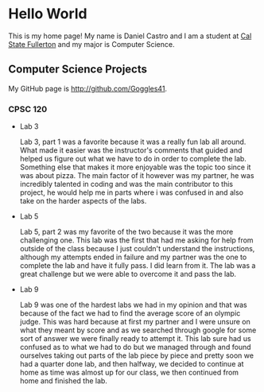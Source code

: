# Hello World

This is my home page! My name is Daniel Castro and I am a student at [Cal State Fullerton](http://www.fullerton.edu/) and my major is Computer Science.

## Computer Science Projects

My GitHub page is http://github.com/Goggles41.

### CPSC 120

* Lab 3

	Lab 3, part 1 was a favorite because it was a really fun lab all around. What made it easier was the instructor's comments that guided and helped us figure out what we have to do in order to complete the lab. Something else that makes it more enjoyable was the topic too since it was about pizza. The main factor of it however was my partner, he was incredibly talented in coding and was the main contributor to this project, he would help me in parts where i was confused in and also take on the harder aspects of the labs.

* Lab 5

	Lab 5, part 2 was my favorite of the two because it was the more challenging one. This lab was the first that had me asking for help from outside of the class because I just couldn't understand the instructions, although my attempts ended in failure and my partner was the one to complete the lab and have it fully pass. I did learn from it. The lab was a great challenge but we were able to overcome it and pass the lab.

* Lab 9

	Lab 9 was one of the hardest labs we had in my opinion and that was because of the fact we had to find the average score of an olympic judge. This was hard because at first my partner and I were unsure on what they meant by score and as we searched through google for some sort of answer we were finally ready to attempt it. This lab sure had us confused as to what we had to do but we managed through and found ourselves taking out parts of the lab piece by piece and pretty soon we had a quarter done lab, and then halfway, we decided to continue at home as time was almost up for our class, we then continued from home and finished the lab.
